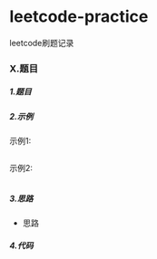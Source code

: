 # leetcode-practice
leetcode刷题记录

### X.题目


##### 1.题目


##### 2.示例
示例1:
```

```

示例2:
```

```

##### 3.思路
- 思路

##### 4.代码
```javascript

```